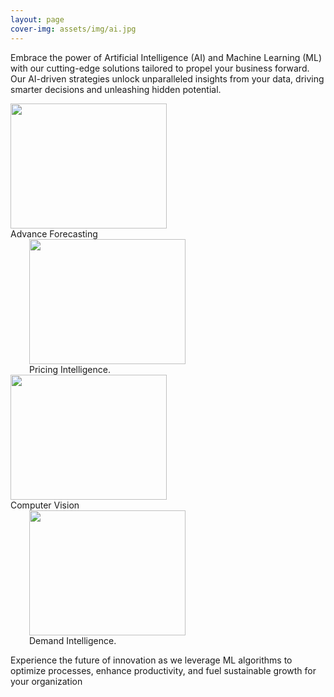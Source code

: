 ```yaml
---
layout: page
cover-img: assets/img/ai.jpg
---
```

Embrace the power of Artificial Intelligence (AI) and Machine Learning (ML) with our cutting-edge solutions tailored to propel your business forward.
Our AI-driven strategies unlock unparalleled insights from your data, driving smarter decisions and unleashing hidden potential.


<div class="row">
  <div class="column">
    <img src="https://github.com/DixitConsultingGroup/dixitconsultinggroup.github.io/blob/master/assets/img/Forecasting.jpg" width="250" height="200" />
    <figcaption> Advance Forecasting </figcaption>
  </div>
  <div class="column" style="margin-left: 30px;">
    <img src = "https://github.com/DixitConsultingGroup/dixitconsultinggroup.github.io/blob/master/assets/img/pricing.png" width="250" height="200" />
    <figcaption> Pricing Intelligence.</figcaption>
    </div>
  </div>

<div class="row">
  <div class="column">
    <img src="https://github.com/DixitConsultingGroup/dixitconsultinggroup.github.io/blob/master/assets/img/cvision.jpg" width="250" height="200" />
    <figcaption> Computer Vision </figcaption>
  </div>
  <div class="column" style="margin-left: 30px;">
    <img src = "https://github.com/DixitConsultingGroup/dixitconsultinggroup.github.io/blob/master/assets/img/demand%20forecasting.jpg" width="250" height="200" />
    <figcaption> Demand Intelligence.</figcaption>
    </div>
  </div>

Experience the future of innovation as we leverage ML algorithms to optimize processes, enhance productivity, and fuel sustainable growth for your organization
